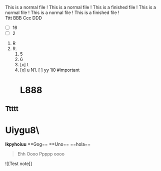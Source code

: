  This is a normal file !   This is a normal file !   This is a finished file !     This is a normal file !   This is a normal file !   This is a finished file !    
	 Tttt
	 BBB
		Ccc
		DDD
- [ ] 16
- [ ] 2
1. R
2. R.
	1. 5
	2. 6
	3. [x] t
	4. [x] u
		N1. [ ] yy
	   1i0 #important 
	   # L888
## Ttttt
# Uiygu8\
**Ikpyhoiuu**
==Gog==
==Uno==
==hola==

> Ehh
> Oooo
> Ppppp oooo

![[Test note]]